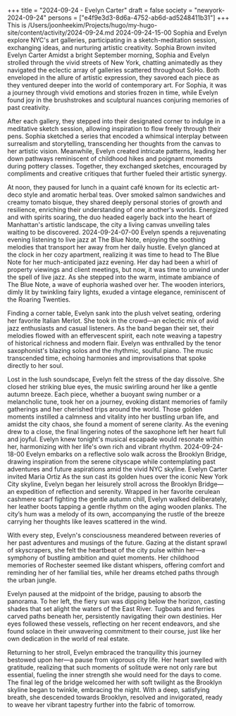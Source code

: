+++
title = "2024-09-24 - Evelyn Carter"
draft = false
society = "newyork-2024-09-24"
persons = ["e4f9e3d3-8d6a-4752-ab6d-ad5248411b31"]
+++
This is /Users/joonheekim/Projects/hugo/my-hugo-site/content/activity/2024-09-24.md
2024-09-24-15-00
Sophia and Evelyn explore NYC's art galleries, participating in a sketch-meditation session, exchanging ideas, and nurturing artistic creativity.
Sophia Brown invited Evelyn Carter
Amidst a bright September morning, Sophia and Evelyn strolled through the vivid streets of New York, chatting animatedly as they navigated the eclectic array of galleries scattered throughout SoHo. Both enveloped in the allure of artistic expression, they savored each piece as they ventured deeper into the world of contemporary art. For Sophia, it was a journey through vivid emotions and stories frozen in time, while Evelyn found joy in the brushstrokes and sculptural nuances conjuring memories of past creativity. 

After each gallery, they stepped into their designated corner to indulge in a meditative sketch session, allowing inspiration to flow freely through their pens. Sophia sketched a series that encoded a whimsical interplay between surrealism and storytelling, transcending her thoughts from the canvas to her artistic vision. Meanwhile, Evelyn created intricate patterns, leading her down pathways reminiscent of childhood hikes and poignant moments during pottery classes. Together, they exchanged sketches, encouraged by compliments and creative critiques that further fueled their artistic synergy.

At noon, they paused for lunch in a quaint café known for its eclectic art-deco style and aromatic herbal teas. Over smoked salmon sandwiches and creamy tomato bisque, they shared deeply personal stories of growth and resilience, enriching their understanding of one another's worlds. Energized and with spirits soaring, the duo headed eagerly back into the heart of Manhattan's artistic landscape, the city a living canvas unveiling tales waiting to be discovered.
2024-09-24-07-00
Evelyn spends a rejuvenating evening listening to live jazz at The Blue Note, enjoying the soothing melodies that transport her away from her daily hustle.
Evelyn glanced at the clock in her cozy apartment, realizing it was time to head to The Blue Note for her much-anticipated jazz evening. Her day had been a whirl of property viewings and client meetings, but now, it was time to unwind under the spell of live jazz. As she stepped into the warm, intimate ambiance of The Blue Note, a wave of euphoria washed over her. The wooden interiors, dimly lit by twinkling fairy lights, exuded a vintage elegance, reminiscent of the Roaring Twenties. 

Finding a corner table, Evelyn sank into the plush velvet seating, ordering her favorite Italian Merlot. She took in the crowd—an eclectic mix of avid jazz enthusiasts and casual listeners. As the band began their set, their melodies flowed with an effervescent spirit, each note weaving a tapestry of historical richness and modern flair. Evelyn was enthralled by the tenor saxophonist's blazing solos and the rhythmic, soulful piano. The music transcended time, echoing harmonies and improvisations that spoke directly to her soul.

Lost in the lush soundscape, Evelyn felt the stress of the day dissolve. She closed her striking blue eyes, the music swirling around her like a gentle autumn breeze. Each piece, whether a buoyant swing number or a melancholic tune, took her on a journey, evoking distant memories of family gatherings and her cherished trips around the world. Those golden moments instilled a calmness and vitality into her bustling urban life, and amidst the city chaos, she found a moment of serene clarity. As the evening drew to a close, the final lingering notes of the saxophone left her heart full and joyful. Evelyn knew tonight's musical escapade would resonate within her, harmonizing with her life's own rich and vibrant rhythm.
2024-09-24-18-00
Evelyn embarks on a reflective solo walk across the Brooklyn Bridge, drawing inspiration from the serene cityscape while contemplating past adventures and future aspirations amid the vivid NYC skyline.
Evelyn Carter invited Maria Ortiz
As the sun cast its golden hues over the iconic New York City skyline, Evelyn began her leisurely stroll across the Brooklyn Bridge—an expedition of reflection and serenity. Wrapped in her favorite cerulean cashmere scarf fighting the gentle autumn chill, Evelyn walked deliberately, her leather boots tapping a gentle rhythm on the aging wooden planks. The city’s hum was a melody of its own, accompanying the rustle of the breeze carrying her thoughts like leaves scattered in the wind.

With every step, Evelyn's consciousness meandered between reveries of her past adventures and musings of the future. Gazing at the distant sprawl of skyscrapers, she felt the heartbeat of the city pulse within her—a symphony of bustling ambition and quiet moments. Her childhood memories of Rochester seemed like distant whispers, offering comfort and reminding her of her familial ties, while her dreams etched paths through the urban jungle.

Evelyn paused at the midpoint of the bridge, pausing to absorb the panorama. To her left, the fiery sun was dipping below the horizon, casting shades that set alight the waters of the East River. Tugboats and ferries carved paths beneath her, persistently navigating their own destinies. Her eyes followed these vessels, reflecting on her recent endeavors, and she found solace in their unwavering commitment to their course, just like her own dedication in the world of real estate.

Returning to her stroll, Evelyn embraced the tranquility this journey bestowed upon her—a pause from vigorous city life. Her heart swelled with gratitude, realizing that such moments of solitude were not only rare but essential, fueling the inner strength she would need for the days to come. The final leg of the bridge welcomed her with soft twilight as the Brooklyn skyline began to twinkle, embracing the night. With a deep, satisfying breath, she descended towards Brooklyn, resolved and invigorated, ready to weave her vibrant tapestry further into the fabric of tomorrow.

